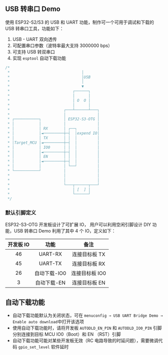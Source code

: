 ## USB 转串口 Demo

使用 ESP32-S2/S3 的 USB 和 UART 功能，制作可一个可用于调试和下载的 USB 转串口工具，功能如下：

1. USB - UART 双向透传
2. 可配置串口参数（波特率最大支持 3000000 bps）
3. 可支持 USB 转双串口
4. 实现 `esptool` 自动下载功能

```c
/*
 *                                │
 *                                │USB
 *                                │
 *                                ▼
 *                            ┌──────┐
 *                            │      │
 *                            │ O  O │
 *                            │      │
 *                        ┌───┴──────┴───┐
 *                        │              │
 * ┌───────────┐          │ ESP32-S3-OTG │
 * │           │          │              │
 * │           │ RX       │ ┌──┐         │
 * │           │◄─────────┼─┤  │expend IO│
 * │           │ TX       │ │  │         │
 * │Target_MCU │◄─────────┼─┤  │         │
 * │           │ IO0      │ │  │         │
 * │           │◄─────────┼─┤  │         │
 * │           │ EN       │ │  │         │
 * │           │◄─────────┼─┤  │         │
 * │           │          │ └──┘         │
 * └───────────┘          │              │
 *                        │              │
 *                        │              │
 *                        └───┬──────┬───┘
 *                            │ [  ] │
 *                            └──────┘
 */
```



### 默认引脚定义

ESP32-S3-OTG 开发板设计了可扩展 IO， 用户可以利用空闲引脚设计 DIY 功能，USB 转串口 Demo 利用了其中 4 个 IO，定义如下：

| 开发板 IO |     功能     |      备注      |
| :-------: | :----------: | :------------: |
|    46     |   UART-RX    | 连接目标板 TX  |
|    45     |   UART-TX    | 连接目标板 RX  |
|    26     | 自动下载-IO0 | 连接目标板 IO0 |
|     3     | 自动下载-EN  | 连接目标板 EN  |



## 自动下载功能

* 自动下载功能默认为关闭状态，可在 `menuconfig → USB UART Bridge Demo → Enable auto download`中打开该选项
* 使用自动下载功能时，请将开发板 `AUTODLD_EN_PIN` 和 `AUTODLD_IO0_PIN` 引脚分别连接到目标 MCU IO0（Boot）和 EN （RST）引脚
* 自动下载功能可能对某些开发板无效（RC 电路导致的时延问题），需要微调代码 `gpio_set_level` 软件延时